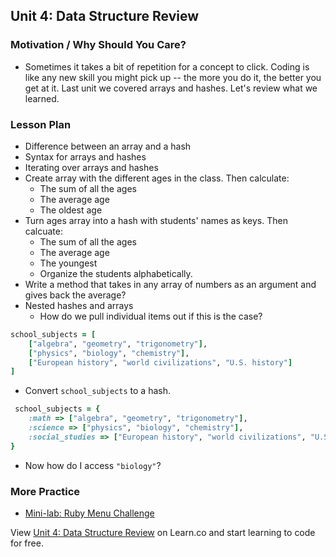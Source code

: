 ## Unit 4: Data Structure Review

### Motivation / Why Should You Care?
+ Sometimes it takes a bit of repetition for a concept to click. Coding is like any new skill you might pick up -- the more you do it, the better you get at it. Last unit we covered arrays and hashes. Let's review what we learned.

### Lesson Plan
+ Difference between an array and a hash
+ Syntax for arrays and hashes
+ Iterating over arrays and hashes
+ Create array with the different ages in the class. Then calculate:
  + The sum of all the ages
  + The average age
  + The oldest age
+ Turn ages array into a hash with students' names as keys. Then calcuate:
  + The sum of all the ages
  + The average age
  + The youngest
  + Organize the students alphabetically.
+ Write a method that takes in any array of numbers as an argument and gives back the average?
+ Nested hashes and arrays
  + How do we pull individual items out if this is the case?
```ruby
school_subjects = [
	["algebra", "geometry", "trigonometry"],
	["physics", "biology", "chemistry"],
	["European history", "world civilizations", "U.S. history"]
]
```
  + Convert `school_subjects` to a hash.
```ruby
 school_subjects = {
	:math => ["algebra", "geometry", "trigonometry"],
	:science => ["physics", "biology", "chemistry"],
	:social_studies => ["European history", "world civilizations", "U.S. history"]
}
```
  + Now how do I access `"biology"`?

### More Practice
+ [Mini-lab: Ruby Menu Challenge](https://github.com/learn-co-curriculum/hs-ruby-menu-challenge)

<p data-visibility='hidden'>View <a href='https://learn.co/lessons/hs-ruby1-teachers-guide-data-structure-review' title='Unit 4: Data Structure Review'>Unit 4: Data Structure Review</a> on Learn.co and start learning to code for free.</p>
